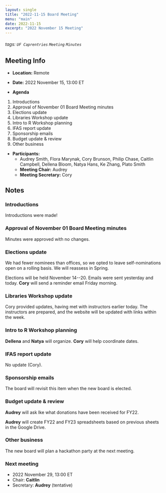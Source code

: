 ```yaml
---
layout: single
title: "2022-11-15 Board Meeting"
menu: "main"
date: 2022-11-15
excerpt: "2022 November 15 Meeting"
---
```


###### tags: `UF Caprentries` `Meeting` `Minutes`

## Meeting Info

- **Location:** Remote
- **Date:** 2022 November 15, 13:00 ET

- **Agenda**

1. Introductions
2. Approval of November 01 Board Meeting minutes
3. Elections update
4. Libraries Workshop update
5. Intro to R Workshop planning
6. IFAS report update
7. Sponsorship emails
8. Budget update & review
9. Other business


- **Participants:**
    - Audrey Smith, Flora Marynak, Cory Brunson, Philip Chase, Caitlin Campbell, Dellena Bloom, Natya Hans, Ke Zhang, Plato Smith
    - **Meeting Chair:** Audrey
    - **Meeting Secretary:** Cory


## Notes
<!-- Other important details discussed during the meeting can be entered here. -->

### Introductions

Introductions were made!

### Approval of November 01 Board Meeting minutes

Minutes were approved with no changes.

### Elections update

We had fewer nominees than offices, so we opted to leave self-nominations open on a rolling basis. We will reassess in Spring.

Elections will be held November 14--20.
Emails were sent yesterday and today.
**Cory** will send a reminder email Friday morning.

### Libraries Workshop update

Cory provided updates, having met with instructors earlier today.
The instructors are prepared, and the website will be updated with links within the week.

### Intro to R Workshop planning

**Dellena** and **Natya** will organize.
**Cory** will help coordinate dates.

### IFAS report update

No update (Cory).

### Sponsorship emails

The board will revisit this item when the new board is elected.

### Budget update & review

**Audrey** will ask Ike what donations have been received for FY22.

**Audrey** will create FY22 and FY23 spreadsheets based on previous sheets in the Google Drive.

### Other business

The new board will plan a hackathon party at the next meeting.

### Next meeting

* 2022 November 29, 13:00 ET
* Chair: **Caitlin**
* Secretary: **Audrey** (tentative)
